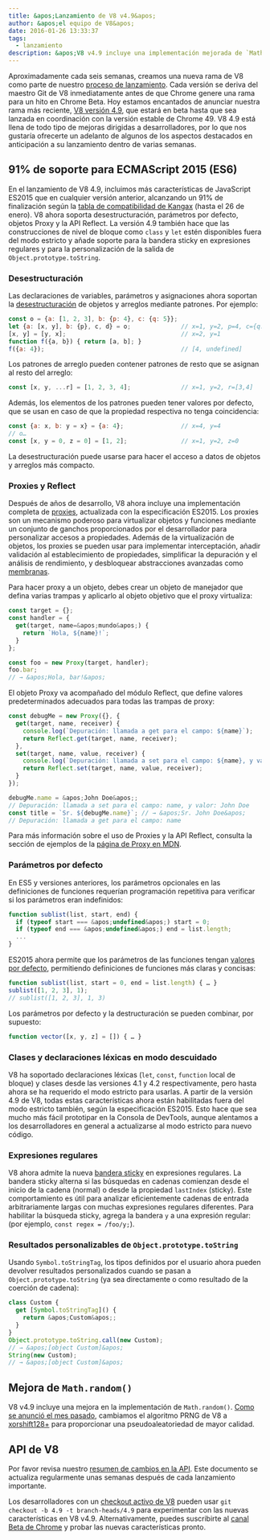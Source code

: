 ```yaml
---
title: &apos;Lanzamiento de V8 v4.9&apos;
author: &apos;el equipo de V8&apos;
date: 2016-01-26 13:33:37
tags:
  - lanzamiento
description: &apos;V8 v4.9 incluye una implementación mejorada de `Math.random` y añade soporte para varias características nuevas del lenguaje ES2015.&apos;
---
```

Aproximadamente cada seis semanas, creamos una nueva rama de V8 como parte de nuestro [proceso de lanzamiento](/docs/release-process). Cada versión se deriva del maestro Git de V8 inmediatamente antes de que Chrome genere una rama para un hito en Chrome Beta. Hoy estamos encantados de anunciar nuestra rama más reciente, [V8 versión 4.9](https://chromium.googlesource.com/v8/v8.git/+log/branch-heads/4.9), que estará en beta hasta que sea lanzada en coordinación con la versión estable de Chrome 49. V8 4.9 está llena de todo tipo de mejoras dirigidas a desarrolladores, por lo que nos gustaría ofrecerte un adelanto de algunos de los aspectos destacados en anticipación a su lanzamiento dentro de varias semanas.

<!--truncate-->
## 91% de soporte para ECMAScript 2015 (ES6)

En el lanzamiento de V8 4.9, incluimos más características de JavaScript ES2015 que en cualquier versión anterior, alcanzando un 91% de finalización según la [tabla de compatibilidad de Kangax](https://kangax.github.io/compat-table/es6/) (hasta el 26 de enero). V8 ahora soporta desestructuración, parámetros por defecto, objetos Proxy y la API Reflect. La versión 4.9 también hace que las construcciones de nivel de bloque como `class` y `let` estén disponibles fuera del modo estricto y añade soporte para la bandera sticky en expresiones regulares y para la personalización de la salida de `Object.prototype.toString`.

### Desestructuración

Las declaraciones de variables, parámetros y asignaciones ahora soportan la [desestructuración](https://developer.mozilla.org/es/docs/Web/JavaScript/Reference/Operators/Destructuring_assignment) de objetos y arreglos mediante patrones. Por ejemplo:

```js
const o = {a: [1, 2, 3], b: {p: 4}, c: {q: 5}};
let {a: [x, y], b: {p}, c, d} = o;              // x=1, y=2, p=4, c={q: 5}
[x, y] = [y, x];                                // x=2, y=1
function f({a, b}) { return [a, b]; }
f({a: 4});                                      // [4, undefined]
```

Los patrones de arreglo pueden contener patrones de resto que se asignan al resto del arreglo:

```js
const [x, y, ...r] = [1, 2, 3, 4];              // x=1, y=2, r=[3,4]
```

Además, los elementos de los patrones pueden tener valores por defecto, que se usan en caso de que la propiedad respectiva no tenga coincidencia:

```js
const {a: x, b: y = x} = {a: 4};                // x=4, y=4
// o…
const [x, y = 0, z = 0] = [1, 2];               // x=1, y=2, z=0
```

La desestructuración puede usarse para hacer el acceso a datos de objetos y arreglos más compacto.

### Proxies y Reflect

Después de años de desarrollo, V8 ahora incluye una implementación completa de [proxies](https://developer.mozilla.org/es/docs/Web/JavaScript/Reference/Global_Objects/Proxy), actualizada con la especificación ES2015. Los proxies son un mecanismo poderoso para virtualizar objetos y funciones mediante un conjunto de ganchos proporcionados por el desarrollador para personalizar accesos a propiedades. Además de la virtualización de objetos, los proxies se pueden usar para implementar interceptación, añadir validación al establecimiento de propiedades, simplificar la depuración y el análisis de rendimiento, y desbloquear abstracciones avanzadas como [membranas](http://tvcutsem.github.io/js-membranes/).

Para hacer proxy a un objeto, debes crear un objeto de manejador que defina varias trampas y aplicarlo al objeto objetivo que el proxy virtualiza:

```js
const target = {};
const handler = {
  get(target, name=&apos;mundo&apos;) {
    return `Hola, ${name}!`;
  }
};

const foo = new Proxy(target, handler);
foo.bar;
// → &apos;Hola, bar!&apos;
```

El objeto Proxy va acompañado del módulo Reflect, que define valores predeterminados adecuados para todas las trampas de proxy:

```js
const debugMe = new Proxy({}, {
  get(target, name, receiver) {
    console.log(`Depuración: llamada a get para el campo: ${name}`);
    return Reflect.get(target, name, receiver);
  },
  set(target, name, value, receiver) {
    console.log(`Depuración: llamada a set para el campo: ${name}, y valor: ${value}`);
    return Reflect.set(target, name, value, receiver);
  }
});

debugMe.name = &apos;John Doe&apos;;
// Depuración: llamada a set para el campo: name, y valor: John Doe
const title = `Sr. ${debugMe.name}`; // → &apos;Sr. John Doe&apos;
// Depuración: llamada a get para el campo: name
```

Para más información sobre el uso de Proxies y la API Reflect, consulta la sección de ejemplos de la [página de Proxy en MDN](https://developer.mozilla.org/es/docs/Web/JavaScript/Reference/Global_Objects/Proxy#Examples).

### Parámetros por defecto

En ES5 y versiones anteriores, los parámetros opcionales en las definiciones de funciones requerían programación repetitiva para verificar si los parámetros eran indefinidos:

```js
function sublist(list, start, end) {
  if (typeof start === &apos;undefined&apos;) start = 0;
  if (typeof end === &apos;undefined&apos;) end = list.length;
  ...
}
```

ES2015 ahora permite que los parámetros de las funciones tengan [valores por defecto](https://developer.mozilla.org/es/docs/Web/JavaScript/Reference/Functions/Default_parameters), permitiendo definiciones de funciones más claras y concisas:

```js
function sublist(list, start = 0, end = list.length) { … }
sublist([1, 2, 3], 1);
// sublist([1, 2, 3], 1, 3)
```

Los parámetros por defecto y la destructuración se pueden combinar, por supuesto:

```js
function vector([x, y, z] = []) { … }
```

### Clases y declaraciones léxicas en modo descuidado

V8 ha soportado declaraciones léxicas (`let`, `const`, `function` local de bloque) y clases desde las versiones 4.1 y 4.2 respectivamente, pero hasta ahora se ha requerido el modo estricto para usarlas. A partir de la versión 4.9 de V8, todas estas características ahora están habilitadas fuera del modo estricto también, según la especificación ES2015. Esto hace que sea mucho más fácil prototipar en la Consola de DevTools, aunque alentamos a los desarrolladores en general a actualizarse al modo estricto para nuevo código.

### Expresiones regulares

V8 ahora admite la nueva [bandera sticky](https://developer.mozilla.org/en-US/docs/Web/JavaScript/Reference/Global_Objects/RegExp/sticky) en expresiones regulares. La bandera sticky alterna si las búsquedas en cadenas comienzan desde el inicio de la cadena (normal) o desde la propiedad `lastIndex` (sticky). Este comportamiento es útil para analizar eficientemente cadenas de entrada arbitrariamente largas con muchas expresiones regulares diferentes. Para habilitar la búsqueda sticky, agrega la bandera `y` a una expresión regular: (por ejemplo, `const regex = /foo/y;`).

### Resultados personalizables de `Object.prototype.toString`

Usando `Symbol.toStringTag`, los tipos definidos por el usuario ahora pueden devolver resultados personalizados cuando se pasan a `Object.prototype.toString` (ya sea directamente o como resultado de la coerción de cadena):

```js
class Custom {
  get [Symbol.toStringTag]() {
    return &apos;Custom&apos;;
  }
}
Object.prototype.toString.call(new Custom);
// → &apos;[object Custom]&apos;
String(new Custom);
// → &apos;[object Custom]&apos;
```

## Mejora de `Math.random()`

V8 v4.9 incluye una mejora en la implementación de `Math.random()`. [Como se anunció el mes pasado](/blog/math-random), cambiamos el algoritmo PRNG de V8 a [xorshift128+](http://vigna.di.unimi.it/ftp/papers/xorshiftplus.pdf) para proporcionar una pseudoaleatoriedad de mayor calidad.

## API de V8

Por favor revisa nuestro [resumen de cambios en la API](https://docs.google.com/document/d/1g8JFi8T_oAE_7uAri7Njtig7fKaPDfotU6huOa1alds/edit). Este documento se actualiza regularmente unas semanas después de cada lanzamiento importante.

Los desarrolladores con un [checkout activo de V8](https://v8.dev/docs/source-code#using-git) pueden usar `git checkout -b 4.9 -t branch-heads/4.9` para experimentar con las nuevas características en V8 v4.9. Alternativamente, puedes suscribirte al [canal Beta de Chrome](https://www.google.com/chrome/browser/beta.html) y probar las nuevas características pronto.
